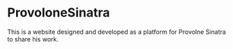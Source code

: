 # ProvoloneSinatra

This is a website designed and developed as a platform for Provolne Sinatra to share his work. 
